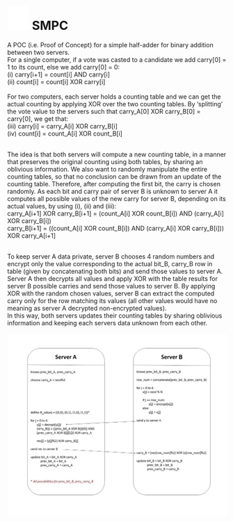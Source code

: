 # ![logo](../images/logo.png) SMPC
A POC (i.e. Proof of Concept) for a simple half-adder for binary addition between two servers.<br>
For a single computer, if a vote was casted to a candidate we add carry[0] = 1 to its count, else we add carry[0] = 0:<br>
(i)	carry[i+1] = count[i] AND carry[i]<br>
(ii)	count[i] = count[i] XOR carry[i]<br><br>
For two computers, each server holds a counting table and we can get the actual counting by applying XOR over the two counting tables. By ‘splitting’ the vote value to the servers such that carry_A[0] XOR carry_B[0] = carry[0], we get that:<br>
(iii)	carry[i] = carry_A[i] XOR carry_B[i]<br>
(iv)	count[i] = count_A[i] XOR count_B[i]<br><br>

The idea is that both servers will compute a new counting table, in a manner that preserves the original counting using both tables, by sharing an oblivious information.
We also want to randomly manipulate the entire counting tables, so that no conclusion can be drawn from an update of the counting table. Therefore, after computing the first bit, the carry is chosen randomly. As each bit and carry pair of server B is unknown to server A it computes all possible values of the new carry for server B, depending on its actual values, by using (i), (ii) and (iii):<br>
carry_A[i+1]  XOR carry_B[i+1]  = (count_A[i] XOR count_B[i]) AND (carry_A[i] XOR carry_B[i])<br>
carry_B[i+1] = ((count_A[i] XOR count_B[i]) AND (carry_A[i] XOR carry_B[i])) XOR carry_A[i+1]<br><br>

To keep server A data private, server B chooses 4 random numbers and encrypt only the value corresponding to the actual bit_B, carry_B row in table (given by concatenating both bits) and send those values to server A. Server A then decrypts all values and apply XOR with the table results for server B possible carries and send those values to server B. By applying XOR with the random chosen values, server B can extract the computed carry only for the row matching its values (all other values would have no meaning as server A decrypted non-encrypted values).<br>
In this way, both servers updates their counting tables by sharing oblivious information and keeping each servers data unknown from each other.<br><br>
![smpc](images/smpc.jpg)
